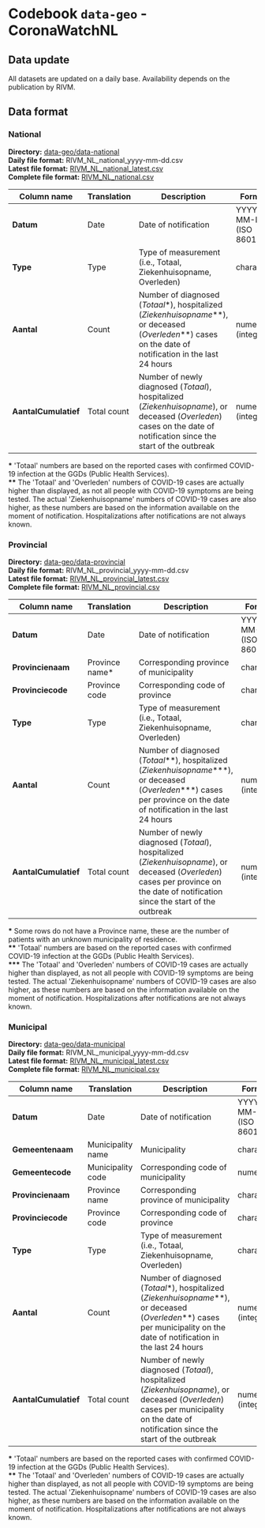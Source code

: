 # Codebook `data-geo` - CoronaWatchNL

## Data update

All datasets are updated on a daily base. Availability depends on the publication by RIVM.

## Data format

### National

**Directory:** [data-geo/data-national](data-national) <br>
**Daily file format:** RIVM_NL_national_yyyy-mm-dd.csv<br>
**Latest file format:** [RIVM_NL_national_latest.csv](data-national/RIVM_NL_national_latest.csv)<br>
**Complete file format:** [RIVM_NL_national.csv](data-national/RIVM_NL_national.csv)

| Column name | Translation | Description | Format | Example |
|---|---|---|---|---|
| **Datum** | Date | Date of notification | YYYY-MM-DD (ISO 8601) | 2020-04-23 |
| **Type** | Type | Type of measurement (i.e., Totaal, Ziekenhuisopname, Overleden) | character | Totaal |
| **Aantal** | Count | Number of diagnosed (*Totaal*\*), hospitalized (*Ziekenhuisopname*\*\*), or deceased (*Overleden*\*\*) cases on the date of notification in the last 24 hours | numeric (integer) | 86|
| **AantalCumulatief** | Total count | Number of newly diagnosed (*Totaal*), hospitalized (*Ziekenhuisopname*), or deceased (*Overleden*) cases on the date of notification since the start of the outbreak | numeric (integer) | 86 |

**\*** 'Totaal' numbers are based on the reported cases with confirmed COVID-19 infection at the GGDs (Public Health Services). <br/>
**\*\*** The 'Totaal' and 'Overleden' numbers of COVID-19 cases are actually higher than displayed, as not all people with COVID-19 symptoms are being tested. The actual 'Ziekenhuisopname' numbers of COVID-19 cases are also higher, as these numbers are based on the information available on the moment of notification. Hospitalizations after notifications are not always known. <br/>


### Provincial

**Directory:** [data-geo/data-provincial](data-provincial) <br>
**Daily file format:** RIVM_NL_provincial_yyyy-mm-dd.csv<br>
**Latest file format:** [RIVM_NL_provincial_latest.csv](data-provincial/RIVM_NL_provincial_latest.csv)<br>
**Complete file format:** [RIVM_NL_provincial.csv](data-provincial/RIVM_NL_provincial.csv)


| Column name | Translation | Description | Format | Example |
|---|---|---|---|---|
| **Datum** | Date | Date of notification | YYYY-MM-DD (ISO 8601) | 2020-04-23 |
| **Provincienaam** | Province name\* | Corresponding province of municipality | character | Noord-Brabant |
| **Provinciecode** | Province code | Corresponding code of province | character | Noord-Brabant |
| **Type** | Type | Type of measurement (i.e., Totaal, Ziekenhuisopname, Overleden) | character | Totaal |
| **Aantal** | Count | Number of diagnosed (*Totaal*\*\*), hospitalized (*Ziekenhuisopname*\*\*\*), or deceased (*Overleden*\*\*\*) cases per province on the date of notification in the last 24 hours | numeric (integer) | 86|
| **AantalCumulatief** | Total count | Number of newly diagnosed (*Totaal*), hospitalized (*Ziekenhuisopname*), or deceased (*Overleden*) cases per province on the date of notification since the start of the outbreak | numeric (integer) | 86 |

**\*** Some rows do not have a Province name, these are the number of patients with an unknown municipality of residence. <br/>
**\*\*** 'Totaal' numbers are based on the reported cases with confirmed COVID-19 infection at the GGDs (Public Health Services). <br/>
**\*\*\*** The 'Totaal' and 'Overleden' numbers of COVID-19 cases are actually higher than displayed, as not all people with COVID-19 symptoms are being tested. The actual 'Ziekenhuisopname' numbers of COVID-19 cases are also higher, as these numbers are based on the information available on the moment of notification. Hospitalizations after notifications are not always known. <br/>



### Municipal

**Directory:** [data-geo/data-municipal](data-municipal) <br>
**Daily file format:** RIVM_NL_municipal_yyyy-mm-dd.csv<br>
**Latest file format:** [RIVM_NL_municipal_latest.csv](data-municipal/RIVM_NL_municipal_latest.csv)<br>
**Complete file format:** [RIVM_NL_municipal.csv](data-municipal/RIVM_NL_municipal.csv)


| Column name | Translation | Description | Format | Example |
|---|---|---|---|---|
| **Datum** | Date | Date of notification | YYYY-MM-DD (ISO 8601) | 2020-04-23 |
| **Gemeentenaam** | Municipality name | Municipality | character | Oosterhout |
| **Gemeentecode** | Municipality code | Corresponding code of municipality | numeric | 826 |
| **Provincienaam** | Province name | Corresponding province of municipality | character | Noord-Brabant |
| **Provinciecode** | Province code | Corresponding code of province | character | Noord-Brabant |
| **Type** | Type | Type of measurement (i.e., Totaal, Ziekenhuisopname, Overleden) | character | Totaal |
| **Aantal** | Count | Number of diagnosed (*Totaal*\*), hospitalized (*Ziekenhuisopname*\*\*), or deceased (*Overleden*\*\*) cases per municipality on the date of notification in the last 24 hours | numeric (integer) | 86|
| **AantalCumulatief** | Total count | Number of newly diagnosed (*Totaal*), hospitalized (*Ziekenhuisopname*), or deceased (*Overleden*) cases per municipality on the date of notification since the start of the outbreak | numeric (integer) | 86 |

**\*** 'Totaal' numbers are based on the reported cases with confirmed COVID-19 infection at the GGDs (Public Health Services). <br/>
**\*\*** The 'Totaal' and 'Overleden' numbers of COVID-19 cases are actually higher than displayed, as not all people with COVID-19 symptoms are being tested. The actual 'Ziekenhuisopname' numbers of COVID-19 cases are also higher, as these numbers are based on the information available on the moment of notification. Hospitalizations after notifications are not always known. <br/>


